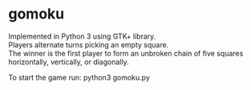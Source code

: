 # gomoku
Implemented in Python 3 using GTK+ library. <br />
Players alternate turns picking an empty square.<br />
The winner is the first player to form an unbroken chain of five squares <br />
horizontally, vertically, or diagonally. <br />

To start the game run: python3 gomoku.py
